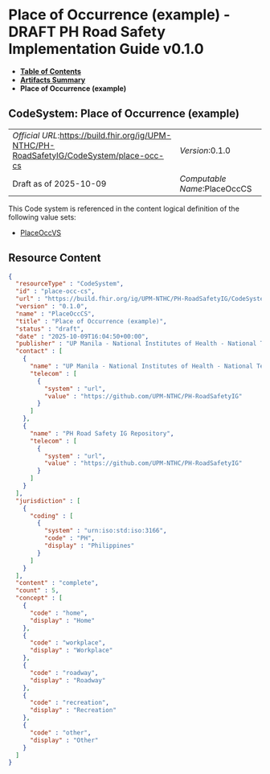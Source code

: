 # Place of Occurrence (example) - DRAFT PH Road Safety Implementation Guide v0.1.0

* [**Table of Contents**](toc.md)
* [**Artifacts Summary**](artifacts.md)
* **Place of Occurrence (example)**

## CodeSystem: Place of Occurrence (example) 

| | |
| :--- | :--- |
| *Official URL*:https://build.fhir.org/ig/UPM-NTHC/PH-RoadSafetyIG/CodeSystem/place-occ-cs | *Version*:0.1.0 |
| Draft as of 2025-10-09 | *Computable Name*:PlaceOccCS |

 This Code system is referenced in the content logical definition of the following value sets: 

* [PlaceOccVS](ValueSet-place-occ-vs.md)



## Resource Content

```json
{
  "resourceType" : "CodeSystem",
  "id" : "place-occ-cs",
  "url" : "https://build.fhir.org/ig/UPM-NTHC/PH-RoadSafetyIG/CodeSystem/place-occ-cs",
  "version" : "0.1.0",
  "name" : "PlaceOccCS",
  "title" : "Place of Occurrence (example)",
  "status" : "draft",
  "date" : "2025-10-09T16:04:50+00:00",
  "publisher" : "UP Manila - National Institutes of Health - National Telehealth Center",
  "contact" : [
    {
      "name" : "UP Manila - National Institutes of Health - National Telehealth Center",
      "telecom" : [
        {
          "system" : "url",
          "value" : "https://github.com/UPM-NTHC/PH-RoadSafetyIG"
        }
      ]
    },
    {
      "name" : "PH Road Safety IG Repository",
      "telecom" : [
        {
          "system" : "url",
          "value" : "https://github.com/UPM-NTHC/PH-RoadSafetyIG"
        }
      ]
    }
  ],
  "jurisdiction" : [
    {
      "coding" : [
        {
          "system" : "urn:iso:std:iso:3166",
          "code" : "PH",
          "display" : "Philippines"
        }
      ]
    }
  ],
  "content" : "complete",
  "count" : 5,
  "concept" : [
    {
      "code" : "home",
      "display" : "Home"
    },
    {
      "code" : "workplace",
      "display" : "Workplace"
    },
    {
      "code" : "roadway",
      "display" : "Roadway"
    },
    {
      "code" : "recreation",
      "display" : "Recreation"
    },
    {
      "code" : "other",
      "display" : "Other"
    }
  ]
}

```
